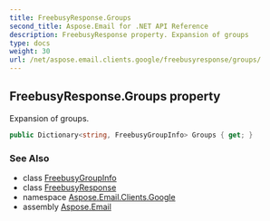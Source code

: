 ```yaml
---
title: FreebusyResponse.Groups
second_title: Aspose.Email for .NET API Reference
description: FreebusyResponse property. Expansion of groups
type: docs
weight: 30
url: /net/aspose.email.clients.google/freebusyresponse/groups/
---
```

## FreebusyResponse.Groups property

Expansion of groups.

```csharp
public Dictionary<string, FreebusyGroupInfo> Groups { get; }
```

### See Also

* class [FreebusyGroupInfo](../../freebusygroupinfo/)
* class [FreebusyResponse](../)
* namespace [Aspose.Email.Clients.Google](../../freebusyresponse/)
* assembly [Aspose.Email](../../../)


